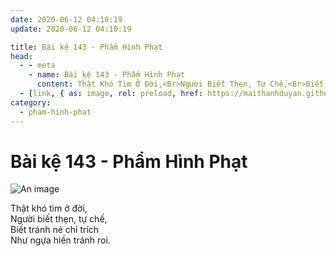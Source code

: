 ```yaml
---
date: 2020-06-12 04:10:19
update: 2020-06-12 04:10:19

title: Bài kệ 143 - Phẩm Hình Phạt
head:
  - - meta
    - name: Bài kệ 143 - Phẩm Hình Phạt
      content: Thật Khó Tìm Ở Đời,<Br>Người Biết Thẹn, Tự Chế,<Br>Biết Tránh Né Chỉ Trích<Br>Như Ngựa Hiền Tránh Roi.<Br>
  - [link, { as: image, rel: preload, href: https://maithanhduyan.github.io/kinh-phap-cu/img/pham-hinh-phat/pham-hinh-phat-143.jpg }]
category:
  - pham-hinh-phat
---
```


# Bài kệ 143 - Phẩm Hình Phạt

![An image](/img/pham-hinh-phat/pham-hinh-phat-143.jpg)

Thật khó tìm ở đời,<br>Người biết thẹn, tự chế,<br>Biết tránh né chỉ trích<br>Như ngựa hiền tránh roi.<br>
